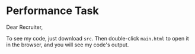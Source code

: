 # Performance Task

Dear Recruiter,

To see my code, just download `src`. Then double-click `main.html` to open it in the browser, and you will see my code's output.
